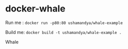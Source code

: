 # docker-whale

Run me : `docker run -p80:80 ushamandya/whale-example`

Build me: `docker build -t ushamandya/whale-example .`

Whale